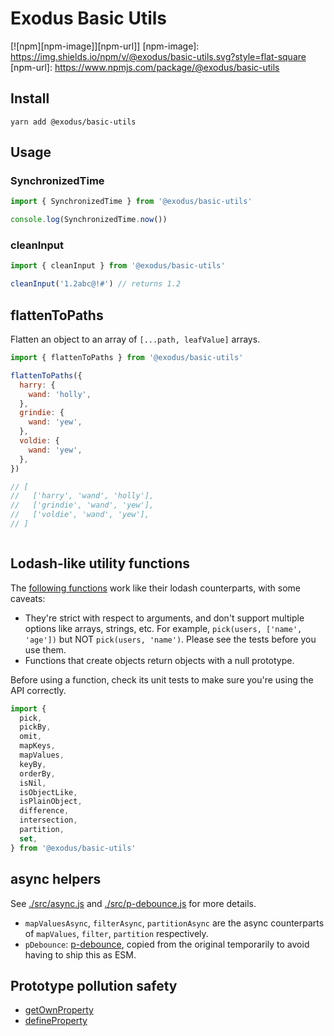 # Exodus Basic Utils

[![npm][npm-image]][npm-url]]
[npm-image]: https://img.shields.io/npm/v/@exodus/basic-utils.svg?style=flat-square
[npm-url]: https://www.npmjs.com/package/@exodus/basic-utils

## Install

```
yarn add @exodus/basic-utils
```

## Usage

### SynchronizedTime

```js
import { SynchronizedTime } from '@exodus/basic-utils'

console.log(SynchronizedTime.now())
```

### cleanInput

```js
import { cleanInput } from '@exodus/basic-utils'

cleanInput('1.2abc@!#') // returns 1.2
```

## flattenToPaths

Flatten an object to an array of `[...path, leafValue]` arrays.

```js
import { flattenToPaths } from '@exodus/basic-utils'

flattenToPaths({
  harry: {
    wand: 'holly',
  },
  grindie: {
    wand: 'yew',
  },
  voldie: {
    wand: 'yew',
  },
})

// [
//   ['harry', 'wand', 'holly'],
//   ['grindie', 'wand', 'yew'],
//   ['voldie', 'wand', 'yew'],
// ]
```

```

```

## Lodash-like utility functions

The [following functions](./src/lodash.js) work like their lodash counterparts, with some caveats:

- They're strict with respect to arguments, and don't support multiple options like arrays, strings, etc. For example, `pick(users, ['name', 'age'])` but NOT `pick(users, 'name')`. Please see the tests before you use them.
- Functions that create objects return objects with a null prototype.

Before using a function, check its unit tests to make sure you're using the API correctly.

```js
import {
  pick,
  pickBy,
  omit,
  mapKeys,
  mapValues,
  keyBy,
  orderBy,
  isNil,
  isObjectLike,
  isPlainObject,
  difference,
  intersection,
  partition,
  set,
} from '@exodus/basic-utils'
```

## async helpers

See [./src/async.js](./src/async.js) and [./src/p-debounce.js](./src/p-debounce.js) for more details.

- `mapValuesAsync`, `filterAsync`, `partitionAsync` are the async counterparts of `mapValues`, `filter`, `partition` respectively.
- `pDebounce`: [p-debounce](https://www.npmjs.com/package/p-debounce), copied from the original temporarily to avoid having to ship this as ESM.

## Prototype pollution safety

- [getOwnProperty](./src/get-own-property.js)
- [defineProperty](./src/define-property.js)
